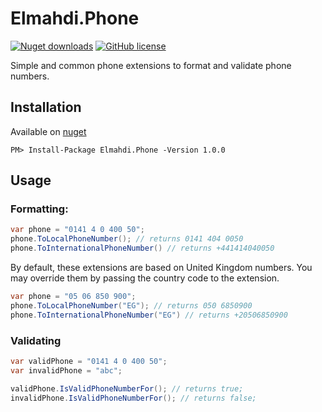 # Elmahdi.Phone

[![Nuget downloads](https://img.shields.io/nuget/v/elmahdiphone.svg)](https://www.nuget.org/packages/Elmahdi.Phone/)
[![GitHub license](https://img.shields.io/github/license/khaledelmahdi/phone)](https://github.com/khaledelmahdi/phone)

Simple and common phone extensions to format and validate phone numbers.

## Installation

Available on [nuget]()

```
PM> Install-Package Elmahdi.Phone -Version 1.0.0
```

## Usage

### Formatting:

```c#
var phone = "0141 4 0 400 50";
phone.ToLocalPhoneNumber(); // returns 0141 404 0050
phone.ToInternationalPhoneNumber() // returns +441414040050
```

By default, these extensions are based on United Kingdom numbers. 
You may override them by passing the country code to the extension.

```c#
var phone = "05 06 850 900";
phone.ToLocalPhoneNumber("EG"); // returns 050 6850900
phone.ToInternationalPhoneNumber("EG") // returns +20506850900
```

### Validating

```c#
var validPhone = "0141 4 0 400 50";
var invalidPhone = "abc";

validPhone.IsValidPhoneNumberFor(); // returns true;
invalidPhone.IsValidPhoneNumberFor(); // returns false;
```


